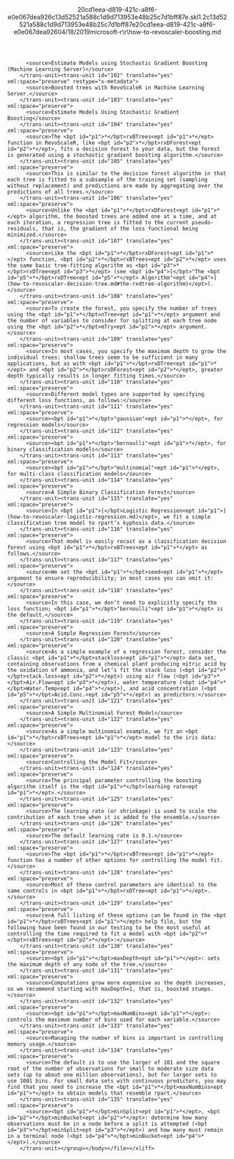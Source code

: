 <?xml version="1.0"?><xliff version="1.2" xmlns="urn:oasis:names:tc:xliff:document:1.2" xmlns:xsi="http://www.w3.org/2001/XMLSchema-instance" xsi:schemaLocation="urn:oasis:names:tc:xliff:document:1.2 xliff-core-1.2-transitional.xsd"><file datatype="xml" original="how-to-revoscaler-boosting.md" source-language="en-US" target-language="en-US"><header><tool tool-id="mdxliff" tool-name="mdxliff" tool-version="1.0-d1654b2" tool-company="Microsoft" /><xliffext:skl_file_name xmlns:xliffext="urn:microsoft:content:schema:xliffextensions">20cd1eea-d819-421c-a8f6-e0e067dea926c13d52521a588c1d9d713953e48b25c7d1bff87e.skl</xliffext:skl_file_name><xliffext:version xmlns:xliffext="urn:microsoft:content:schema:xliffextensions">1.2</xliffext:version><xliffext:ms.openlocfilehash xmlns:xliffext="urn:microsoft:content:schema:xliffextensions">c13d52521a588c1d9d713953e48b25c7d1bff87e</xliffext:ms.openlocfilehash><xliffext:ms.sourcegitcommit xmlns:xliffext="urn:microsoft:content:schema:xliffextensions">20cd1eea-d819-421c-a8f6-e0e067dea926</xliffext:ms.sourcegitcommit><xliffext:ms.lasthandoff xmlns:xliffext="urn:microsoft:content:schema:xliffextensions">04/18/2019</xliffext:ms.lasthandoff><xliffext:ms.openlocfilepath xmlns:xliffext="urn:microsoft:content:schema:xliffextensions">microsoft-r\r\how-to-revoscaler-boosting.md</xliffext:ms.openlocfilepath></header><body><group id="content" extype="content"><trans-unit id="101" translate="yes" xml:space="preserve" restype="x-metadata">
          <source>Estimate Models using Stochastic Gradient Boosting (Machine Learning Server)</source>
        </trans-unit><trans-unit id="102" translate="yes" xml:space="preserve" restype="x-metadata">
          <source>Boosted trees with RevoScaleR in Machine Learning Server.</source>
        </trans-unit><trans-unit id="103" translate="yes" xml:space="preserve">
          <source>Estimate Models Using Stochastic Gradient Boosting</source>
        </trans-unit><trans-unit id="104" translate="yes" xml:space="preserve">
          <source>The <bpt id="p1">*</bpt>rxBTrees<ept id="p1">*</ept> function in RevoScaleR, like <bpt id="p2">*</bpt>rxDForest<ept id="p2">*</ept>, fits a decision forest to your data, but the forest is generated using a stochastic gradient boosting algorithm.</source>
        </trans-unit><trans-unit id="105" translate="yes" xml:space="preserve">
          <source>This is similar to the decision forest algorithm in that each tree is fitted to a subsample of the training set (sampling without replacement) and predictions are made by aggregating over the predictions of all trees.</source>
        </trans-unit><trans-unit id="106" translate="yes" xml:space="preserve">
          <source>Unlike the <bpt id="p1">*</bpt>rxDForest<ept id="p1">*</ept> algorithm, the boosted trees are added one at a time, and at each iteration, a regression tree is fitted to the current pseudo-residuals, that is, the gradient of the loss functional being minimized.</source>
        </trans-unit><trans-unit id="107" translate="yes" xml:space="preserve">
          <source>Like the <bpt id="p1">*</bpt>rxDForest<ept id="p1">*</ept> function, <bpt id="p2">*</bpt>rxBTrees<ept id="p2">*</ept> uses the same basic tree-fitting algorithm as <bpt id="p3">*</bpt>rxDTree<ept id="p3">*</ept> (see <bpt id="p4">[</bpt>"The <bpt id="p5">*</bpt>rxDTree<ept id="p5">*</ept> Algorithm"<ept id="p4">](how-to-revoscaler-decision-tree.md#the-rxdtree-algorithm)</ept>).</source>
        </trans-unit><trans-unit id="108" translate="yes" xml:space="preserve">
          <source>To create the forest, you specify the number of trees using the <bpt id="p1">*</bpt>nTree<ept id="p1">*</ept> argument and the number of variables to consider for splitting at each tree node using the <bpt id="p2">*</bpt>mTry<ept id="p2">*</ept> argument.</source>
        </trans-unit><trans-unit id="109" translate="yes" xml:space="preserve">
          <source>In most cases, you specify the maximum depth to grow the individual trees: shallow trees seem to be sufficient in many applications, but as with <bpt id="p1">*</bpt>rxDTree<ept id="p1">*</ept> and <bpt id="p2">*</bpt>rxDForest<ept id="p2">*</ept>, greater depth typically results in longer fitting times.</source>
        </trans-unit><trans-unit id="110" translate="yes" xml:space="preserve">
          <source>Different model types are supported by specifying different loss functions, as follows:</source>
        </trans-unit><trans-unit id="111" translate="yes" xml:space="preserve">
          <source><bpt id="p1">*</bpt>"gaussian"<ept id="p1">*</ept>, for regression models</source>
        </trans-unit><trans-unit id="112" translate="yes" xml:space="preserve">
          <source><bpt id="p1">*</bpt>"bernoulli"<ept id="p1">*</ept>, for binary classification models</source>
        </trans-unit><trans-unit id="113" translate="yes" xml:space="preserve">
          <source><bpt id="p1">*</bpt>"multinomial"<ept id="p1">*</ept>, for multi-class classification models</source>
        </trans-unit><trans-unit id="114" translate="yes" xml:space="preserve">
          <source>A Simple Binary Classification Forest</source>
        </trans-unit><trans-unit id="115" translate="yes" xml:space="preserve">
          <source>In <bpt id="p1">[</bpt>Logistic Regression<ept id="p1">](how-to-revoscaler-logistic-regression.md)</ept>, we fit a simple classification tree model to rpart’s kyphosis data.</source>
        </trans-unit><trans-unit id="116" translate="yes" xml:space="preserve">
          <source>That model is easily recast as a classification decision forest using <bpt id="p1">*</bpt>rxBTrees<ept id="p1">*</ept> as follows.</source>
        </trans-unit><trans-unit id="117" translate="yes" xml:space="preserve">
          <source>We set the <bpt id="p1">*</bpt>seed<ept id="p1">*</ept> argument to ensure reproducibility; in most cases you can omit it:</source>
        </trans-unit><trans-unit id="118" translate="yes" xml:space="preserve">
          <source>In this case, we don’t need to explicitly specify the loss function; <bpt id="p1">*</bpt>"bernoulli"<ept id="p1">*</ept> is the default.</source>
        </trans-unit><trans-unit id="119" translate="yes" xml:space="preserve">
          <source>A Simple Regression Forest</source>
        </trans-unit><trans-unit id="120" translate="yes" xml:space="preserve">
          <source>As a simple example of a regression forest, consider the classic <bpt id="p1">*</bpt>stackloss<ept id="p1">*</ept> data set, containing observations from a chemical plant producing nitric acid by the oxidation of ammonia, and let’s fit the stack loss (<bpt id="p2">*</bpt>stack.loss<ept id="p2">*</ept>) using air flow (<bpt id="p3">*</bpt>Air.Flow<ept id="p3">*</ept>), water temperature (<bpt id="p4">*</bpt>Water.Temp<ept id="p4">*</ept>), and acid concentration (<bpt id="p5">*</bpt>Acid.Conc.<ept id="p5">*</ept>) as predictors:</source>
        </trans-unit><trans-unit id="121" translate="yes" xml:space="preserve">
          <source>A Simple Multinomial Forest Model</source>
        </trans-unit><trans-unit id="122" translate="yes" xml:space="preserve">
          <source>As a simple multinomial example, we fit an <bpt id="p1">*</bpt>rxBTrees<ept id="p1">*</ept> model to the iris data:</source>
        </trans-unit><trans-unit id="123" translate="yes" xml:space="preserve">
          <source>Controlling the Model Fit</source>
        </trans-unit><trans-unit id="124" translate="yes" xml:space="preserve">
          <source>The principal parameter controlling the boosting algorithm itself is the <bpt id="p1">*</bpt>learning rate<ept id="p1">*</ept>.</source>
        </trans-unit><trans-unit id="125" translate="yes" xml:space="preserve">
          <source>The learning rate (or shrinkage) is used to scale the contribution of each tree when it is added to the ensemble.</source>
        </trans-unit><trans-unit id="126" translate="yes" xml:space="preserve">
          <source>The default learning rate is 0.1.</source>
        </trans-unit><trans-unit id="127" translate="yes" xml:space="preserve">
          <source>The <bpt id="p1">*</bpt>rxBTrees<ept id="p1">*</ept> function has a number of other options for controlling the model fit.</source>
        </trans-unit><trans-unit id="128" translate="yes" xml:space="preserve">
          <source>Most of these control parameters are identical to the same controls in <bpt id="p1">*</bpt>rxDTree<ept id="p1">*</ept>.</source>
        </trans-unit><trans-unit id="129" translate="yes" xml:space="preserve">
          <source>A full listing of these options can be found in the <bpt id="p1">*</bpt>rxBTrees<ept id="p1">*</ept> help file, but the following have been found in our testing to be the most useful at controlling the time required to fit a model with <bpt id="p2">*</bpt>rxBTrees<ept id="p2">*</ept>:</source>
        </trans-unit><trans-unit id="130" translate="yes" xml:space="preserve">
          <source><bpt id="p1">*</bpt>maxDepth<ept id="p1">*</ept>: sets the maximum depth of any node of the tree.</source>
        </trans-unit><trans-unit id="131" translate="yes" xml:space="preserve">
          <source>Computations grow more expensive as the depth increases, so we recommend starting with maxDepth=1, that is, boosted stumps.</source>
        </trans-unit><trans-unit id="132" translate="yes" xml:space="preserve">
          <source><bpt id="p1">*</bpt>maxNumBins<ept id="p1">*</ept>: controls the maximum number of bins used for each variable.</source>
        </trans-unit><trans-unit id="133" translate="yes" xml:space="preserve">
          <source>Managing the number of bins is important in controlling memory usage.</source>
        </trans-unit><trans-unit id="134" translate="yes" xml:space="preserve">
          <source>The default is to use the larger of 101 and the square root of the number of observations for small to moderate size data sets (up to about one million observations), but for larger sets to use 1001 bins. For small data sets with continuous predictors, you may find that you need to increase the <bpt id="p1">*</bpt>maxNumBins<ept id="p1">*</ept> to obtain models that resemble rpart.</source>
        </trans-unit><trans-unit id="135" translate="yes" xml:space="preserve">
          <source><bpt id="p1">*</bpt>minSplit<ept id="p1">*</ept>, <bpt id="p2">*</bpt>minBucket<ept id="p2">*</ept>: determine how many observations must be in a node before a split is attempted (<bpt id="p3">*</bpt>minSplit<ept id="p3">*</ept>) and how many must remain in a terminal node (<bpt id="p4">*</bpt>minBucket<ept id="p4">*</ept>).</source>
        </trans-unit></group></body></file></xliff>
